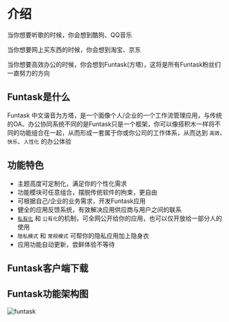 # 介绍

当你想要听歌的时候，你会想到酷狗、QQ音乐

当你想要网上买东西的时候，你会想到淘宝、京东

当你想要高效办公的时候，你会想到Funtask(方塔)，这将是所有Funtask粉丝们一直努力的方向

## Funtask是什么

Funtask 中文谐音为方塔，是一个面像个人/企业的一个工作流管理应用，与传统的OA、办公协同系统不同的是Funtask只是一个框架，你可以像搭积木一样将不同的功能组合在一起，从而形成一套属于你或你公司的工作体系，从而达到 `高效`、`快乐`、`人性化` 的办公体验

## 功能特色

-   主题高度可定制化，满足你的个性化需求
-   功能模块可任意组合，摆脱传统软件的拘束，更自由
-   可根据自己/企业的业务需求，开发Funtask应用
-   健全的应用反馈系统，有效解决应用供应商与用户之间的联系
-   [`私有化`](private-mode.html) 和 `公有化`的机制，可全网公开给你的应用，也可以仅开放给一部分人的使用
-   `隐私模式` 和 `常规模式` 可帮你的隐私应用加上隐身衣
-   应用功能自动更新，尝鲜体验不等待

## Funtask客户端下载

<download-helper></download-helper>

## Funtask功能架构图

![funtask](/framework.jpg)
